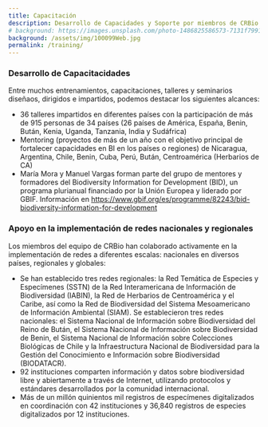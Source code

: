 ```yaml
---
title: Capacitación
description: Desarrollo de Capacidades y Soporte por miembros de CRBio
# background: https://images.unsplash.com/photo-1486825586573-7131f7991bdd?auto=format&w=2000
background: /assets/img/100099Web.jpg
permalink: /training/
---
```


### Desarrollo de Capacitacidades
Entre muchos entrenamientos, capacitaciones, talleres y seminarios diseñaos, dirigidos e impartidos, podemos destacar los siguientes alcances: 
- 36 talleres impartidos en diferentes países con la participación de más de 915 personas de 34 países (26 países de América, España, Benin, Bután, Kenia, Uganda, Tanzania, India y Sudáfrica)
- Mentoring (proyectos de más de un año con el objetivo principal de fortalecer capacidades en BI en los países o regiones) de Nicaragua, Argentina, Chile, Benin, Cuba, Perú, Bután, Centroamérica (Herbarios de CA)
- María Mora y Manuel Vargas forman parte del grupo de mentores y formadores del Biodiversity Information for Development (BID), un programa plurianual financiado por la Unión Europea y liderado por GBIF. Información en https://www.gbif.org/es/programme/82243/bid-biodiversity-information-for-development

### Apoyo en la implementación de redes nacionales y regionales
Los miembros del equipo de CRBio han colaborado activamente en la implementación de redes a diferentes escalas: nacionales en diversos países, regionales y globales: 
- Se han establecido tres redes regionales: la Red Temática de Especies y Especímenes (SSTN) de la Red Interamericana de Información de Biodiversidad (IABIN), la Red de Herbarios de Centroamérica y el Caribe, así como la Red de Biodiversidad del Sistema Mesoamericano de Información Ambiental (SIAM).
Se establecieron tres redes nacionales: el Sistema Nacional de Información sobre Biodiversidad del Reino de Bután, el Sistema Nacional de Información sobre Biodiversidad de Benin, el Sistema Nacional de Información sobre Colecciones Biológicas de Chile y la Infraestructura Nacional de Biodiversidad para la Gestión del Conocimiento e Información sobre Biodiversidad (BIODATACR).
- 92 instituciones comparten información y datos sobre biodiversidad libre y abiertamente a través de Internet, utilizando protocolos y estándares desarrollados por la comunidad internacional.
- Más de un millón quinientos mil registros de especímenes digitalizados en coordinación con 42 instituciones y 36,840 registros de especies digitalizados por 12 instituciones.
